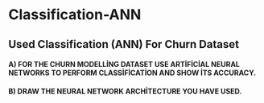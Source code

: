 # Classification-ANN
## Used Classification (ANN) For Churn Dataset

#### A) FOR THE CHURN MODELLİNG DATASET USE ARTİFİCİAL NEURAL NETWORKS TO PERFORM CLASSİFİCATİON AND SHOW  İTS ACCURACY. 

#### B) DRAW THE NEURAL NETWORK ARCHİTECTURE YOU HAVE USED.
